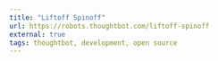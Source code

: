 ```yaml
---
title: "Liftoff Spinoff"
url: https://robots.thoughtbot.com/liftoff-spinoff
external: true
tags: thoughtbot, development, open source
---
```

